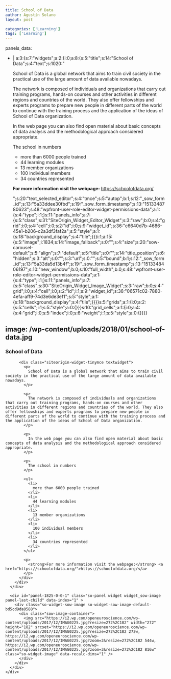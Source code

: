 ```yaml
---
title: School of Data
author: Agustín Solano
layout: post

categories: ['Learning']
tags: ['Learning']
---
```

panels_data:
  - |
    a:3:{s:7:"widgets";a:2:{i:0;a:8:{s:5:"title";s:14:"School of Data";s:4:"text";s:1020:"<p>School of Data is a global network that aims to train civil society in the practical use of the large amount of data available nowadays.</p>
    <p>The network is composed of individuals and organizations that carry out training programs, hands-on courses and other activities in different regions and countries of the world. They also offer fellowships and experts programs to prepare new people in different parts of the world to continue with the training process and the application of the ideas of School of Data organization.</p>
    <p>In the web page you can also find open material about basic concepts of data analysis and the methodological approach considered appropriate.</p>
    <p>The school in numbers</p>
    <ul>
    <li>more than 6000 people trained</li>
    <li>44 learning modules</li>
    <li>13 member organizations</li>
    <li>100 individual members</li>
    <li>34 countries represented</li>
    </ul>
    <p><strong>For more information visit the webpage:</strong> <a href="https://schoolofdata.org/">https://schoolofdata.org/</a></p>";s:20:"text_selected_editor";s:4:"tmce";s:5:"autop";b:1;s:12:"_sow_form_id";s:13:"5a33ddee30fbd";s:19:"_sow_form_timestamp";s:13:"1513348780623";s:48:"wpfront-user-role-editor-widget-permissions-data";a:1:{s:4:"type";i:1;}s:11:"panels_info";a:7:{s:5:"class";s:31:"SiteOrigin_Widget_Editor_Widget";s:3:"raw";b:0;s:4:"grid";i:0;s:4:"cell";i:0;s:2:"id";i:0;s:9:"widget_id";s:36:"c6640d7b-4686-45e1-b206-c2a3df3faf2a";s:5:"style";a:1:{s:18:"background_display";s:4:"tile";}}}i:1;a:15:{s:5:"image";i:1834;s:14:"image_fallback";s:0:"";s:4:"size";s:20:"sow-carousel-default";s:5:"align";s:7:"default";s:5:"title";s:0:"";s:14:"title_position";s:6:"hidden";s:3:"alt";s:0:"";s:3:"url";s:0:"";s:5:"bound";b:1;s:12:"_sow_form_id";s:13:"5a33da5d13b4f";s:19:"_sow_form_timestamp";s:13:"1513348406197";s:10:"new_window";b:0;s:10:"full_width";b:0;s:48:"wpfront-user-role-editor-widget-permissions-data";a:1:{s:4:"type";i:1;}s:11:"panels_info";a:7:{s:5:"class";s:30:"SiteOrigin_Widget_Image_Widget";s:3:"raw";b:0;s:4:"grid";i:0;s:4:"cell";i:0;s:2:"id";i:1;s:9:"widget_id";s:36:"06571c02-7880-4efa-aff9-74d3e6de3ef1";s:5:"style";a:1:{s:18:"background_display";s:4:"tile";}}}}s:5:"grids";a:1:{i:0;a:2:{s:5:"cells";i:1;s:5:"style";a:0:{}}}s:10:"grid_cells";a:1:{i:0;a:4:{s:4:"grid";i:0;s:5:"index";i:0;s:6:"weight";i:1;s:5:"style";a:0:{}}}}
image: /wp-content/uploads/2018/01/school-of-data.jpg
---
<div id="pl-1825"  class="panel-layout" >
  <div id="pg-1825-0"  class="panel-grid panel-no-style" >
    <div id="pgc-1825-0-0"  class="panel-grid-cell" >
      <div id="panel-1825-0-0-0" class="so-panel widget widget_sow-editor panel-first-child" data-index="0" >
        <div class="so-widget-sow-editor so-widget-sow-editor-base">
          <h3 class="widget-title">
            School of Data
          </h3>

          <div class="siteorigin-widget-tinymce textwidget">
            <p>
              School of Data is a global network that aims to train civil society in the practical use of the large amount of data available nowadays.
            </p>

            <p>
              The network is composed of individuals and organizations that carry out training programs, hands-on courses and other activities in different regions and countries of the world. They also offer fellowships and experts programs to prepare new people in different parts of the world to continue with the training process and the application of the ideas of School of Data organization.
            </p>

            <p>
              In the web page you can also find open material about basic concepts of data analysis and the methodological approach considered appropriate.
            </p>

            <p>
              The school in numbers
            </p>

            <ul>
              <li>
                more than 6000 people trained
              </li>
              <li>
                44 learning modules
              </li>
              <li>
                13 member organizations
              </li>
              <li>
                100 individual members
              </li>
              <li>
                34 countries represented
              </li>
            </ul>

            <p>
              <strong>For more information visit the webpage:</strong> <a href="https://schoolofdata.org/">https://schoolofdata.org/</a>
            </p>
          </div>
        </div>
      </div>

      <div id="panel-1825-0-0-1" class="so-panel widget widget_sow-image panel-last-child" data-index="1" >
        <div class="so-widget-sow-image so-widget-sow-image-default-bd5cd9da0588">
          <div class="sow-image-container">
            <img src="https://i2.wp.com/openeuroscience.com/wp-content/uploads/2017/12/IMAG0225.jpg?resize=272%2C182" width="272" height="182" srcset="https://i2.wp.com/openeuroscience.com/wp-content/uploads/2017/12/IMAG0225.jpg?resize=272%2C182 272w, https://i2.wp.com/openeuroscience.com/wp-content/uploads/2017/12/IMAG0225.jpg?zoom=2&resize=272%2C182 544w, https://i2.wp.com/openeuroscience.com/wp-content/uploads/2017/12/IMAG0225.jpg?zoom=3&resize=272%2C182 816w" 		class="so-widget-image" data-recalc-dims="1" />
          </div>
        </div>
      </div>
    </div>
  </div>
</div>

